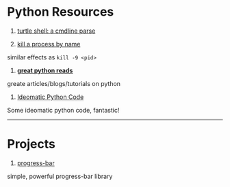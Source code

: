 Python Resources
===================

1. [turtle shell: a cmdline parse](turtleshell.py)

1. [kill a process by name](kill_proc.py)

  similar effects as `kill -9 <pid>`

1. [**great python reads**](great_python_reads.md)

  greate articles/blogs/tutorials on python

1. [Ideomatic Python Code](ideomatic.md)

  Some ideomatic python code, fantastic!

---------------------
# Projects

1. [progress-bar](https://github.com/niltonvolpato/python-progressbar)

  simple, powerful progress-bar library
